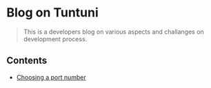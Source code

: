 # Blog on Tuntuni

> This is a developers blog on various aspects and challanges on development process.

## Contents 

- [Choosing a port number](6-30-2016.1.md)

